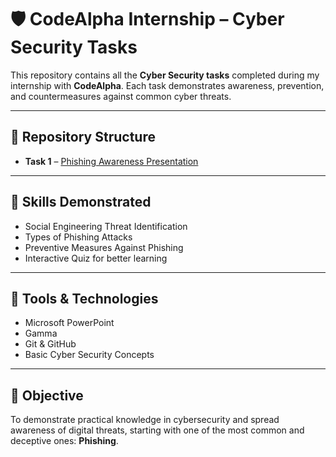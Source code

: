 # 🛡️ CodeAlpha Internship – Cyber Security Tasks

This repository contains all the **Cyber Security tasks** completed during my internship with **CodeAlpha**. Each task demonstrates awareness, prevention, and countermeasures against common cyber threats.

---

## 📁 Repository Structure

- **Task 1** – [Phishing Awareness Presentation](./Task%201)

---

## 🔐 Skills Demonstrated

- Social Engineering Threat Identification  
- Types of Phishing Attacks 
- Preventive Measures Against Phishing  
- Interactive Quiz for better learning

---

## 🧰 Tools & Technologies

- Microsoft PowerPoint
- Gamma 
- Git & GitHub  
- Basic Cyber Security Concepts

---

## 🚀 Objective

To demonstrate practical knowledge in cybersecurity and spread awareness of digital threats, starting with one of the most common and deceptive ones: **Phishing**.
